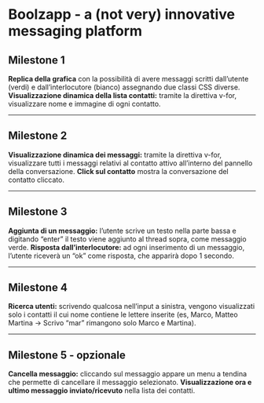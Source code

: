 <h1>Boolzapp - a (not very) innovative messaging platform</h1>
<h2>Milestone 1</h2>
<strong>Replica della grafica</strong> con la possibilità di avere messaggi scritti dall’utente (verdi) e dall’interlocutore (bianco) assegnando due classi CSS diverse.
<strong>Visualizzazione dinamica della lista contatti:</strong> tramite la direttiva v-for, visualizzare nome e immagine di ogni contatto.
<hr>
<h2>Milestone 2</h2>
<strong>Visualizzazione dinamica dei messaggi:</strong> tramite la direttiva v-for, visualizzare tutti i messaggi relativi al contatto attivo all’interno del pannello della conversazione.
<strong>Click sul contatto</strong> mostra la conversazione del contatto cliccato.
<hr>
<h2>Milestone 3</h2>
<strong>Aggiunta di un messaggio:</strong> l’utente scrive un testo nella parte bassa e digitando “enter” il testo viene aggiunto al thread sopra, come messaggio verde.
<strong>Risposta dall’interlocutore:</strong> ad ogni inserimento di un messaggio, l’utente riceverà un “ok” come risposta, che apparirà dopo 1 secondo.
<hr>
<h2>Milestone 4</h2>
<strong>Ricerca utenti:</strong> scrivendo qualcosa nell’input a sinistra, vengono visualizzati solo i contatti il cui nome contiene le lettere inserite (es, Marco, Matteo Martina -> Scrivo “mar” rimangono solo Marco e Martina).
<hr>
<h2>Milestone 5 - opzionale</h2>
<strong>Cancella messaggio:</strong> cliccando sul messaggio appare un menu a tendina che permette di cancellare il messaggio selezionato.
<strong>Visualizzazione ora e ultimo messaggio inviato/ricevuto</strong> nella lista dei contatti.
